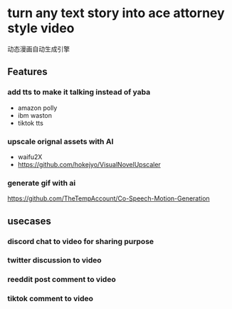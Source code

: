 # turn any text story into  ace attorney style video

动态漫画自动生成引擎    

## Features

### add tts  to make it talking instead of yaba

* amazon polly
* ibm waston
* tiktok tts

### upscale orignal assets with AI

* waifu2X
* https://github.com/hokejyo/VisualNovelUpscaler

### generate gif with ai

https://github.com/TheTempAccount/Co-Speech-Motion-Generation



## usecases


### discord chat to video for sharing purpose

### twitter discussion to video 


### reeddit post comment to video

### tiktok comment to video

